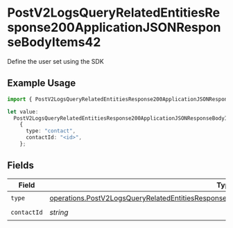 # PostV2LogsQueryRelatedEntitiesResponse200ApplicationJSONResponseBodyItems42

Define the user set using the SDK

## Example Usage

```typescript
import { PostV2LogsQueryRelatedEntitiesResponse200ApplicationJSONResponseBodyItems42 } from "orq-poc-typescript-multi-env-version/models/operations";

let value:
  PostV2LogsQueryRelatedEntitiesResponse200ApplicationJSONResponseBodyItems42 =
    {
      type: "contact",
      contactId: "<id>",
    };
```

## Fields

| Field                                                                                                                                                                                                            | Type                                                                                                                                                                                                             | Required                                                                                                                                                                                                         | Description                                                                                                                                                                                                      |
| ---------------------------------------------------------------------------------------------------------------------------------------------------------------------------------------------------------------- | ---------------------------------------------------------------------------------------------------------------------------------------------------------------------------------------------------------------- | ---------------------------------------------------------------------------------------------------------------------------------------------------------------------------------------------------------------- | ---------------------------------------------------------------------------------------------------------------------------------------------------------------------------------------------------------------- |
| `type`                                                                                                                                                                                                           | [operations.PostV2LogsQueryRelatedEntitiesResponse200ApplicationJSONResponseBodyItems4EvalsType](../../models/operations/postv2logsqueryrelatedentitiesresponse200applicationjsonresponsebodyitems4evalstype.md) | :heavy_check_mark:                                                                                                                                                                                               | N/A                                                                                                                                                                                                              |
| `contactId`                                                                                                                                                                                                      | *string*                                                                                                                                                                                                         | :heavy_check_mark:                                                                                                                                                                                               | N/A                                                                                                                                                                                                              |